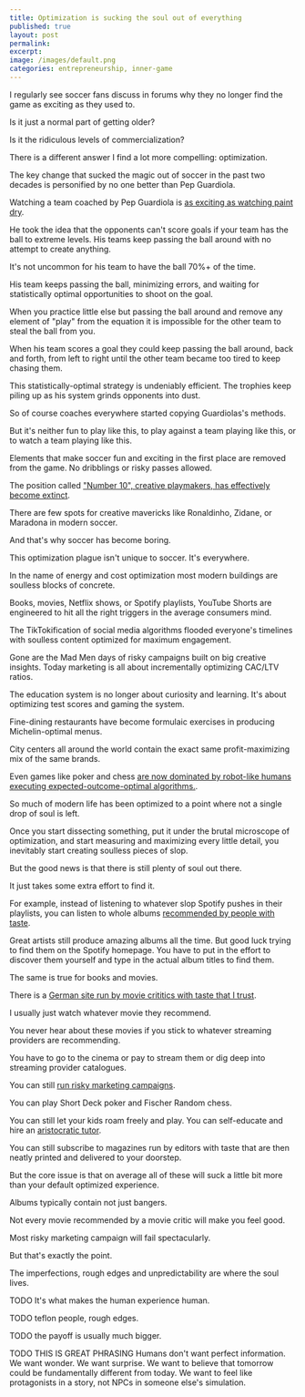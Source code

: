 ```yaml
---
title: Optimization is sucking the soul out of everything
published: true
layout: post
permalink: 
excerpt:
image: /images/default.png
categories: entrepreneurship, inner-game
---
```


I regularly see soccer fans discuss in forums why they no longer find the game as exciting as they used to.

Is it just a normal part of getting older? 

Is it the ridiculous levels of commercialization?

There is a different answer I find a lot more compelling: optimization.

The key change that sucked the magic out of soccer in the past two decades is personified by no one better than Pep Guardiola. 

Watching a team coached by Pep Guardiola is [as exciting as watching paint dry](https://www.youtube.com/watch?v=ftlfPb0gyxI).

He took the idea that the opponents can't score goals if your team has the ball to extreme levels. His teams keep passing the ball around with no attempt to create anything. 

It's not uncommon for his team to have the ball 70%+ of the time.

His team keeps passing the ball, minimizing errors, and waiting for statistically optimal opportunities to shoot on the goal.

When you practice little else but passing the ball around and remove any element of "play" from the equation it is impossible for the other team to steal the ball from you.

When his team scores a goal they could keep passing the ball around, back and forth, from left to right until the other team became too tired to keep chasing them. 

This statistically-optimal strategy is undeniably efficient. The trophies keep piling up as his system grinds opponents into dust.

So of course coaches everywhere started copying Guardiolas's methods. 

But it's neither fun to play like this, to play against a team playing like this, or to watch a team playing like this.

Elements that make soccer fun and exciting in the first place are removed from the game. No dribblings or risky passes allowed.

The position called ["Number 10", creative playmakers, has effectively become extinct](https://medium.com/%40affanbinemran/no-logic-behind-the-magic-7080a816c1bf). 

There are few spots for creative mavericks like Ronaldinho, Zidane, or Maradona in modern soccer.

And that's why soccer has become boring.

This optimization plague isn't unique to soccer. It's everywhere.

In the name of energy and cost optimization most modern buildings are soulless blocks of concrete.

Books, movies, Netflix shows, or Spotify playlists, YouTube Shorts are engineered to hit all the right triggers in the average consumers mind. 

The TikTokification of social media algorithms flooded everyone's timelines with soulless content optimized for maximum engagement.

Gone are the Mad Men days of risky campaigns built on big creative insights. Today marketing is all about incrementally optimizing CAC/LTV ratios.

The education system is no longer about curiosity and learning. It's about optimizing test scores and gaming the system.

Fine-dining restaurants have become formulaic exercises in producing Michelin-optimal menus.

City centers all around the world contain the exact same profit-maximizing mix of the same brands.

Even games like poker and chess [are now dominated by robot-like humans executing expected-outcome-optimal algorithms.](https://terminaldrift.substack.com/p/solving-your-way-to-poverty-a-master). 

So much of modern life has been optimized to a point where not a single drop of soul is left.

Once you start dissecting something, put it under the brutal microscope of optimization, and start measuring and maximizing every little detail, you inevitably start creating soulless pieces of slop.

But the good news is that there is still plenty of soul out there. 

It just takes some extra effort to find it.

For example, instead of listening to whatever slop Spotify pushes in their playlists, you can listen to whole albums [recommended by people with taste](https://lukemuehlhauser.com/how-to-fall-in-love-with-modern-classical-music-4/).

Great artists still produce amazing albums all the time. But good luck trying to find them on the Spotify homepage. You have to put in the effort to discover them yourself and type in the actual album titles to find them.

The same is true for books and movies. 

There is a [German site run by movie crititics with taste that I trust](https://www.filmstarts.de). 

I usually just watch whatever movie they recommend. 

You never hear about these movies if you stick to whatever streaming providers are recommending. 

You have to go to the cinema or pay to stream them or dig deep into streaming provider catalogues.

You can still [run risky marketing campaigns](https://x.com/im_roy_lee/status/1914061483149001132).

You can play Short Deck poker and Fischer Random chess.

You can still let your kids roam freely and play. You can self-educate and hire an [aristocratic tutor](https://www.theintrinsicperspective.com/p/why-we-stopped-making-einsteins).

You can still subscribe to magazines run by editors with taste that are then neatly printed and delivered to your doorstep. 

But the core issue is that on average all of these will suck a little bit more than your default optimized experience.

Albums typically contain not just bangers.

Not every movie recommended by a movie critic will make you feel good.

Most risky marketing campaign will fail spectacularly.

But that's exactly the point.

The imperfections, rough edges and unpredictability are where the soul lives.

TODO It's what makes the human experience human.

TODO teflon people, rough edges. 

TODO the payoff is usually much bigger.

TODO THIS IS GREAT PHRASING Humans don't want perfect information. We want wonder. We want surprise. We want to believe that tomorrow could be fundamentally different from today. We want to feel like protagonists in a story, not NPCs in someone else's simulation.